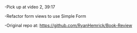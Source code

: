 -Pick up at video 2, 39:17

-Refactor form views to use Simple Form

-Original repo at: https://github.com/RyanHemrick/Book-Review


